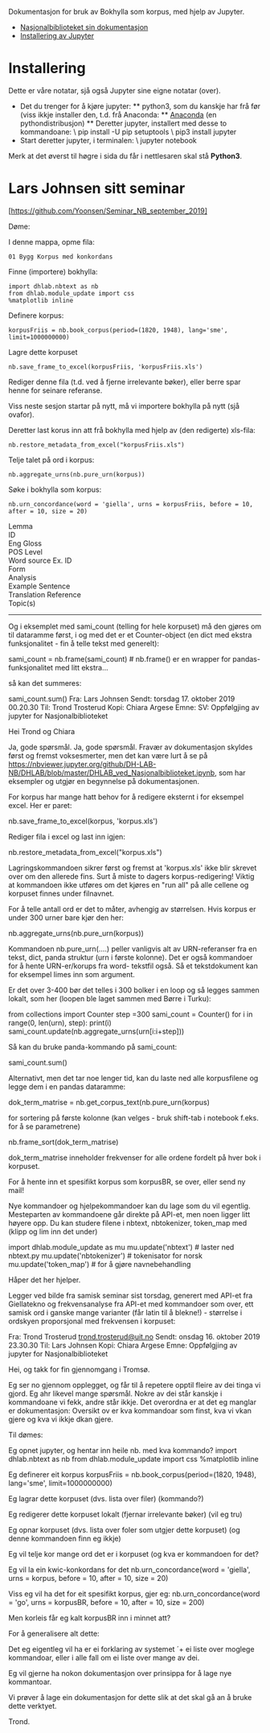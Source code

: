 

Dokumentasjon for bruk av Bokhylla som korpus, med hjelp av Jupyter.


* [Nasjonalbiblioteket sin dokumentasjon](https://nbviewer.jupyter.org/github/DH-LAB-NB/DHLAB/blob/master/DHLAB_ved_Nasjonalbiblioteket.ipynb)
* [Installering av Jupyter](https://realpython.com/jupyter-notebook-introduction/)


# Installering


Dette er våre notatar, sjå også Jupyter sine eigne notatar (over).


* Det du trenger for å kjøre jupyter:
** python3, som du kanskje har frå før (viss ikkje installer den, t.d. frå Anaconda:
** [Anaconda](https://www.datacamp.com/community/tutorials/installing-anaconda-mac-os-x) (en pythondistribusjon)
** Deretter jupyter, installert med desse to kommandoane: \\
pip install -U pip setuptools \\
pip3 install jupyter
* Start deretter jupyter, i terminalen: \\
jupyter notebook


Merk at det øverst til høgre i sida du får i nettlesaren skal stå **Python3**.














# Lars Johnsen sitt seminar


[https://github.com/Yoonsen/Seminar_NB_september_2019]




Døme: 


I denne mappa, opme fila:


`01 Bygg Korpus med konkordans`




Finne (importere) bokhylla:


```
import dhlab.nbtext as nb
from dhlab.module_update import css
%matplotlib inline
```


Definere korpus:


```
korpusFriis = nb.book_corpus(period=(1820, 1948), lang='sme', limit=1000000000)
```


Lagre dette korpuset


```
nb.save_frame_to_excel(korpusFriis, 'korpusFriis.xls')
```


Rediger denne fila (t.d. ved å fjerne irrelevante bøker), eller berre spar henne for seinare referanse.


Viss neste sesjon startar på nytt, må vi importere bokhylla på nytt (sjå ovafor).


Deretter last korus  inn att frå bokhylla med hjelp av (den redigerte) xls-fila:


```
nb.restore_metadata_from_excel("korpusFriis.xls")
```




Telje talet på ord i korpus:
```
nb.aggregate_urns(nb.pure_urn(korpus))
```


Søke i bokhylla som korpus:


```
nb.urn_concordance(word = 'giella', urns = korpusFriis, before = 10, after = 10, size = 20)
```




Lemma	
ID	
Eng Gloss	
POS	
Level	
Word source	
Ex. ID	
Form	
Analysis	
Example Sentence	
Translation	
Reference	
Topic(s)	














----




Og i eksemplet med sami_count (telling for hele korpuset) må den gjøres om til dataramme først, i og med det er et Counter-object (en dict med ekstra funksjonalitet - fin å telle tekst med generelt):


sami_count = nb.frame(sami_count)   # nb.frame() er en wrapper for pandas-funksjonalitet med litt ekstra...


så kan det summeres:


sami_count.sum()
Fra: Lars Johnsen
Sendt: torsdag 17. oktober 2019 00.20.30
Til: Trond Trosterud
Kopi: Chiara Argese
Emne: SV: Oppfølgjing av jupyter for Nasjonalbiblioteket

 


Hei Trond og Chiara


Ja, gode spørsmål. Ja, gode spørsmål. Fravær av dokumentasjon skyldes først og fremst voksesmerter, men det kan være lurt å se på https://nbviewer.jupyter.org/github/DH-LAB-NB/DHLAB/blob/master/DHLAB_ved_Nasjonalbiblioteket.ipynb, som har eksempler og utgjør en begynnelse på dokumentasjonen.


For korpus har mange hatt behov for å redigere eksternt i for eksempel excel. Her er paret:


nb.save_frame_to_excel(korpus, 'korpus.xls')


Rediger fila i excel og last inn igjen:


nb.restore_metadata_from_excel("korpus.xls")


Lagringskommandoen sikrer først og fremst at 'korpus.xls' ikke blir skrevet over om den allerede fins. Surt å miste to dagers korpus-redigering! Viktig at kommandoen ikke utføres om det kjøres en "run all" på alle cellene og korpuset finnes under filnavnet. 


For å telle antall ord er det to måter, avhengig av størrelsen. Hvis korpus er under 300 urner bare kjør den her:


nb.aggregate_urns(nb.pure_urn(korpus))


Kommandoen nb.pure_urn(....) peller vanligvis alt av URN-referanser fra en tekst, dict, panda struktur (urn i første kolonne). Det er også kommandoer for å hente URN-er/korups fra word- tekstfil også. Så et tekstdokument kan for eksempel limes inn som argument.




Er det over 3-400 bør det telles i 300 bolker i en loop og så legges sammen lokalt, som her (loopen ble laget sammen med Børre i Turku):


from collections import Counter
step =300
sami_count = Counter()
for i in range(0, len(urn), step):
    print(i)
    sami_count.update(nb.aggregate_urns(urn[i:i+step]))


Så kan du bruke panda-kommando på sami_count:


sami_count.sum()


Alternativt, men det tar noe lenger tid, kan du laste ned alle korpusfilene og legge dem i en pandas dataramme:


dok_term_matrise = nb.get_corpus_text(nb.pure_urn(korpus)


for sortering på første kolonne (kan velges - bruk shift-tab i notebook f.eks. for å se parametrene)


nb.frame_sort(dok_term_matrise) 


dok_term_matrise inneholder frekvenser for alle ordene fordelt på hver bok i korpuset.


For å hente inn et spesifikt korpus som korpusBR, se over, eller send ny mail!


Nye kommandoer og hjelpekommandoer kan du lage som du vil egentlig. Mesteparten av kommandoene går direkte på API-et, men noen ligger litt høyere opp. Du kan studere filene i nbtext, nbtokenizer, token_map med (klipp og lim inn det under)


import dhlab.module_update as mu
mu.update('nbtext') # laster ned nbtext.py
mu.update('nbtokenizer') # tokenisator for norsk
mu.update('token_map') # for å gjøre navnebehandling


Håper det her hjelper.


Legger ved bilde fra samisk seminar sist torsdag, generert med API-et fra Giellatekno og frekvensanalyse fra API-et med kommandoer som over, ett samisk ord i ganske mange varianter (får latin til å blekne!) - størrelse i ordskyen proporsjonal med frekvensen i korpuset:






Fra: Trond Trosterud <trond.trosterud@uit.no>
Sendt: onsdag 16. oktober 2019 23.30.30
Til: Lars Johnsen
Kopi: Chiara Argese
Emne: Oppfølgjing av jupyter for Nasjonalbiblioteket

 
Hei, og takk for fin gjennomgang i Tromsø.


Eg ser no gjennom opplegget, og får til å repetere opptil fleire av dei tinga vi gjord. Eg ahr likevel mange spørsmål. Nokre av dei står kanskje i kommandoane vi fekk, andre står ikkje. Det overordna er at det eg manglar er dokumentasjon: Oversikt ov er kva kommandoar som finst, kva vi vkan gjere og kva vi ikkje dkan gjere.


Til dømes:


Eg opnet jupyter, og hentar inn heile nb.
med kva kommando?
import dhlab.nbtext as nb
from dhlab.module_update import css
%matplotlib inline




Eg definerer eit korpus
korpusFriis = nb.book_corpus(period=(1820, 1948), lang='sme', limit=1000000000)


Eg lagrar dette korpuset (dvs. lista over filer)
(kommando?)


Eg redigerer dette korpuset lokalt (fjernar irrelevante bøker) (vil eg tru)


Eg opnar korpuset (dvs. lista over foler som utgjer dette korpuset)
(og denne kommandoen finn eg ikkje)


Eg vil telje kor mange ord det er i korpuset
(og kva er kommandoen for det?


Eg vil la ein kwic-konkordans for det
nb.urn_concordance(word = 'giella', urns = korpus, before = 10, after = 10, size = 20)


Viss eg vil ha det for eit spesifikt korpus, gjer eg: 
nb.urn_concordance(word = 'go', urns = korpusBR, before = 10, after = 10, size = 200)




Men korleis får eg kalt korpusBR inn i minnet att?


For å generalisere alt dette:


Det eg eigentleg vil ha er ei forklaring av systemet ´+ ei liste over moglege kommandoar, eller i alle fall om ei liste over mange av dei.


Eg vil gjerne ha nokon dokumentasjon over prinsippa for å lage nye kommantoar.


Vi prøver å lage ein dokumentasjon for dette slik at det skal gå an å bruke dette verktyet.


Trond.
















